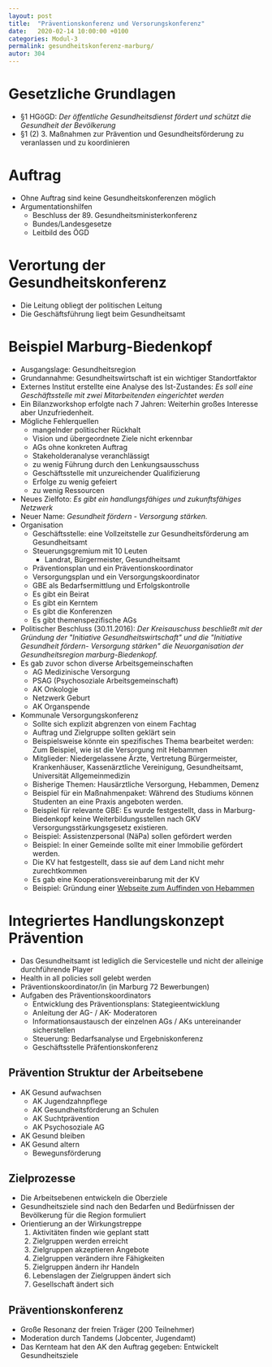 ```yaml
---
layout: post
title:  "Präventionskonferenz und Versorungskonferenz"
date:   2020-02-14 10:00:00 +0100
categories: Modul-3
permalink: gesundheitskonferenz-marburg/
autor: 304
---
```


# Gesetzliche Grundlagen
* §1 HGöGD: _Der öffentliche Gesundheitsdienst fördert und schützt die Gesundheit der Bevölkerung_
* §1 (2) 3. Maßnahmen zur Prävention und Gesundheitsförderung zu veranlassen und zu koordinieren

# Auftrag
* Ohne Auftrag sind keine Gesundheitskonferenzen möglich
* Argumentationshilfen
  - Beschluss der 89. Gesundheitsministerkonferenz 
  - Bundes/Landesgesetze
  - Leitbild des ÖGD

# Verortung der Gesundheitskonferenz
* Die Leitung obliegt der politischen Leitung
* Die Geschäftsführung liegt beim Gesundheitsamt

# Beispiel Marburg-Biedenkopf
* Ausgangslage: Gesundheitsregion
* Grundannahme: Gesundheitswirtschaft ist ein wichtiger Standortfaktor
* Externes Institut erstellte eine Analyse des Ist-Zustandes: _Es soll eine Geschäftsstelle mit zwei Mitarbeitenden eingerichtet werden_
* Ein Bilanzworkshop erfolgte nach 7 Jahren: Weiterhin großes Interesse aber Unzufriedenheit.
* Mögliche Fehlerquellen
  - mangelnder politischer Rückhalt
  - Vision und übergeordnete Ziele nicht erkennbar
  - AGs ohne konkreten Auftrag
  * Stakeholderanalyse veranchlässigt
  - zu wenig Führung durch den Lenkungsausschuss
  - Geschäftsstelle mit unzureichender Qualifizierung
  - Erfolge zu wenig gefeiert
  - zu wenig Ressourcen
* Neues Zielfoto: _Es gibt ein handlungsfähiges und zukunftsfähiges Netzwerk_ 
* Neuer Name: _Gesundheit fördern - Versorgung stärken._
* Organisation
  - Geschäftsstelle: eine Vollzeitstelle zur Gesundheitsförderung am Gesundheitsamt
  - Steuerungsgremium mit 10 Leuten 
    - Landrat, Bürgermeister, Gesundheitsamt
  - Präventionsplan und ein Präventionskoordinator
  - Versorgungsplan und ein Versorgungskoordinator
  - GBE als Bedarfsermittlung und Erfolgskontrolle
  - Es gibt ein Beirat
  - Es gibt ein Kerntem
  - Es gibt die Konferenzen
  - Es gibt themenspezifische AGs
* Politischer Beschluss (30.11.2016): _Der Kreisauschuss beschließt mit der Gründung der "Initiative Gesundheitswirtschaft" und die "Initiative Gesundheit fördern- Versorgung stärken" die Neuorganisation der Gesundheitsregion marburg-Biedenkopf._
* Es gab zuvor schon diverse Arbeitsgemeinschaften
  - AG Medizinische Versorgung
  - PSAG (Psychosoziale Arbeitsgemeinschaft)
  - AK Onkologie
  - Netzwerk Geburt
  - AK Organspende
* Kommunale Versorgungskonferenz
  - Sollte sich explizit abgrenzen von einem Fachtag
  - Auftrag und Zielgruppe sollten geklärt sein
  - Beispielsweise könnte ein spezifisches Thema bearbeitet werden: Zum Beispiel, wie ist die Versorgung mit Hebammen
  - Mitglieder: Niedergelassene Ärzte, Vertretung Bürgermeister, Krankenhäuser, Kassenärztliche Vereinigung, Gesundheitsamt, Universität Allgemeinmedizin 
  - Bisherige Themen: Hausärztliche Versorgung, Hebammen, Demenz 
  - Beispiel für ein Maßnahmenpaket: Während des Studiums können Studenten an eine Praxis angeboten werden. 
  - Beispiel für relevante GBE: Es wurde festgestellt, dass in Marburg-Biedenkopf keine Weiterbildungsstellen nach GKV Versorgungsstärkungsgesetz existieren. 
  - Beispiel: Assistenzpersonal (NäPa) sollen gefördert werden
  - Beispiel: In einer Gemeinde sollte mit einer Immobilie gefördert werden.
  - Die KV hat festgestellt, dass sie auf dem Land nicht mehr zurechtkommen
  - Es gab eine Kooperationsvereinbarung mit der KV
  - Beispiel: Gründung einer [Webseite zum Auffinden von Hebammen](https://www.netzwerk-geburt-marburg.de/hebammen/?no_cache=1)
  
# Integriertes Handlungskonzept Prävention
* Das Gesundheitsamt ist lediglich die Servicestelle und nicht der alleinige durchführende Player
* Health in all policies soll gelebt werden
* Präventionskoordinator/in (in Marburg 72 Bewerbungen)
* Aufgaben des Präventionskoordinators
  - Entwicklung des Präventionsplans: Stategieentwicklung
  - Anleitung der AG- / AK- Moderatoren 
  - Informationsaustausch der einzelnen AGs / AKs untereinander sicherstellen
  - Steuerung: Bedarfsanalyse und Ergebniskonferenz
  - Geschäftsstelle Präfentionskonferenz
  
## Prävention Struktur der Arbeitsebene
- AK Gesund aufwachsen
  - AK Jugendzahnpflege
  - AK Gesundheitsförderung an Schulen
  - AK Suchtprävention
  - AK Psychosoziale AG
- AK Gesund bleiben
- AK Gesund altern
  - Bewegunsförderung
  
## Zielprozesse
- Die Arbeitsebenen entwickeln die Oberziele 
- Gesundheitsziele sind nach den Bedarfen und Bedürfnissen der Bevölkerung für die Region formuliert
- Orientierung an der Wirkungstreppe 
  1. Aktivitäten finden wie geplant statt
  2. Zielgruppen werden erreicht
  3. Zielgruppen akzeptieren Angebote
  4. Zielgruppen verändern ihre Fähigkeiten
  5. Zielgruppen ändern ihr Handeln
  6. Lebenslagen der Zielgruppen ändert sich
  7. Gesellschaft ändert sich

## Präventionskonferenz
* Große Resonanz der freien Träger (200 Teilnehmer)
* Moderation durch Tandems (Jobcenter, Jugendamt)
* Das Kernteam hat den AK den Auftrag gegeben: Entwickelt Gesundheitsziele
